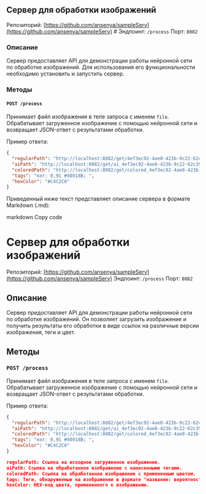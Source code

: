 ## Сервер для обработки изображений

Репозиторий: [https://github.com/ansenya/sampleServ](https://github.com/ansenya/sampleServ) #
Эндпоинт: `/process`
Порт: `8082`

### Описание

Сервер предоставляет API для демонстрации работы нейронной сети по обработке изображений. Для использования его функциональности необходимо установить и запустить сервер.

### Методы

#### `POST /process`

Принимает файл изображения в теле запроса с именем `file`. Обрабатывает загруженное изображение с помощью нейронной сети и возвращает JSON-ответ с результатами обработки.

Пример ответа:

```json
{
  "regularPath": "http://localhost:8082/get/4ef3ec92-4ae0-423b-9c22-62c39cd16a01.jpg",
  "aiPath": "http://localhost:8082/get/ai_4ef3ec92-4ae0-423b-9c22-62c39cd16a01.jpg",
  "coloredPath": "http://localhost:8082/get/colored_4ef3ec92-4ae0-423b-9c22-62c39cd16a01.jpg",
  "tags": "кот: 0,91 #98918B; ",
  "hexColor": "#C4C2C0"
}
```


Приведенный ниже текст представляет описание сервера в формате Markdown (.md):

markdown
Copy code
# Сервер для обработки изображений

Репозиторий: [https://github.com/ansenya/sampleServ](https://github.com/ansenya/sampleServ)
Эндпоинт: `/process`
Порт: `8082`

## Описание

Сервер предоставляет API для демонстрации работы нейронной сети по обработке изображений. Он позволяет загрузить изображение и получить результаты его обработки в виде ссылок на различные версии изображения, теги и цвет.

## Методы

### `POST /process`

Принимает файл изображения в теле запроса с именем `file`. Обрабатывает загруженное изображение с помощью нейронной сети и возвращает JSON-ответ с результатами обработки.

Пример ответа:

```json
{
  "regularPath": "http://localhost:8082/get/4ef3ec92-4ae0-423b-9c22-62c39cd16a01.jpg",
  "aiPath": "http://localhost:8082/get/ai_4ef3ec92-4ae0-423b-9c22-62c39cd16a01.jpg",
  "coloredPath": "http://localhost:8082/get/colored_4ef3ec92-4ae0-423b-9c22-62c39cd16a01.jpg",
  "tags": "кот: 0,91 #98918B; ",
  "hexColor": "#C4C2C0"
}

regularPath: Ссылка на исходное загруженное изображение.
aiPath: Ссылка на обработанное изображение с нанесенными тегами.
coloredPath: Ссылка на обработанное изображение с примененным цветом.
tags: Теги, обнаруженные на изображении в формате "название: вероятность #цвет;". Может содержать несколько тегов, разделенных точкой с запятой.
hexColor: HEX-код цвета, примененного к изображению.
